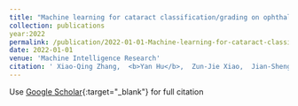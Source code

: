 ```yaml
---
title: "Machine learning for cataract classification/grading on ophthalmic imaging modalities: A survey"
collection: publications
year:2022
permalink: /publication/2022-01-01-Machine-learning-for-cataract-classificationgrading-on-ophthalmic-imaging-modalities-A-survey
date: 2022-01-01
venue: 'Machine Intelligence Research'
citation: ' Xiao-Qing Zhang,  <b>Yan Hu</b>,  Zun-Jie Xiao,  Jian-Sheng Fang,  Risa Higashita,  Jiang Liu, &quot;Machine learning for cataract classification/grading on ophthalmic imaging modalities: A survey.&quot; Machine Intelligence Research, 2022.'
---
```

Use [Google Scholar](https://scholar.google.com/scholar?q=Machine+learning+for+cataract+classification/grading+on+ophthalmic+imaging+modalities:+A+survey){:target="_blank"} for full citation